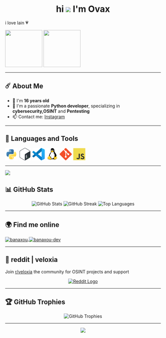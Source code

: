 <h1 align="center">hi   
<img src="https://media.giphy.com/media/hvRJCLFzcasrR4ia7z/giphy.gif" width="28">
 I'm Ovax</h1>
<p>i love lain 💗 <p/>
<img src="https://media.tenor.com/1QlojlC2nVkAAAAi/lain.gif" width="120px" height="120">
<img src="https://media.tenor.com/A-Cc_uGZVQEAAAAi/lain-serial-experiments-lain.gif" width="120px" height="120">


---

<h2>☄️ About Me</h2>

- 🎉 I'm **16 years old**
- 🌷 I'm a passionate **Python developer**, specializing in **cybersecurity,OSINT** and **Pentesting**
- 📫 Contact me: [Instagram](https://instagram.com/banaxou)
---
<h2>🔧 Languages and Tools</h2>

<p align="left">
  <img src="https://raw.githubusercontent.com/devicons/devicon/master/icons/python/python-original.svg" alt="python" width="40" height="40"/>
  <img src="https://raw.githubusercontent.com/devicons/devicon/master/icons/bash/bash-original.svg" alt="bash" width="40" height="40"/>
 <img src="https://raw.githubusercontent.com/devicons/devicon/master/icons/vscode/vscode-original.svg" alt="vscode" width="40" height="40"/>
  <img src="https://raw.githubusercontent.com/devicons/devicon/master/icons/linux/linux-original.svg" alt="linux" width="40" height="40"/>
  <img src="https://raw.githubusercontent.com/devicons/devicon/master/icons/git/git-original.svg" alt="git" width="40" height="40"/>
  <img src="https://raw.githubusercontent.com/devicons/devicon/master/icons/javascript/javascript-original.svg" alt="javascript" width="40" height="40"/>
</p>

---

<img src="https://media0.giphy.com/media/Basrh159dGwKY/giphy.gif?cid=6c09b952oea308xpjz2ohhdmeosbal9wq8k17nru30wnap13&ep=v1_internal_gif_by_id&rid=giphy.gif&ct=g"/>

<h2>📊 GitHub Stats</h2>

<p align="center">
  <img src="https://github-readme-stats.vercel.app/api?username=banaxou&show_icons=true&theme=radical" alt="GitHub Stats"/>
  <img src="https://github-readme-streak-stats.herokuapp.com/?user=banaxou&theme=radical&hide_border=false" alt="GitHub Streak"/>
  <img src="https://github-readme-stats.vercel.app/api/top-langs/?username=banaxou&layout=compact&theme=radical" alt="Top Languages"/>
</p>

---

<h2>🌍 Find me online</h2>

<p align="left">
  <a href="https://instagram.com/banaxou" target="blank">
    <img align="center" src="https://raw.githubusercontent.com/rahuldkjain/github-profile-readme-generator/master/src/images/icons/Social/instagram.svg" alt="banaxou" height="30" width="40"/>
  </a>
  <a href="https://github.com/banaxou" target="blank">
    <img align="center" src="https://raw.githubusercontent.com/rahuldkjain/github-profile-readme-generator/master/src/images/icons/Social/github.svg" alt="banaxou-dev" height="30" width="40"/>
  </a>
</p>

---

<h2>💬 reddit | veloxia</h2>

<p>Join <a href="https://reddit.com/r/veloxia" target="_blank">r/veloxia</a> the community for OSINT projects and support</p>

<p align="center">
  <a href="https://reddit.com/r/veloxia" target="_blank">
    <img src="https://cdn.jsdelivr.net/gh/simple-icons/simple-icons/icons/reddit.svg" alt="Reddit Logo" width="40"/>
  </a>
</p>

---

<h2>🏆 GitHub Trophies</h2>

<p align="center">
  <img src="https://github-profile-trophy.vercel.app/?username=banaxou&theme=radical" alt="GitHub Trophies"/>
</p>

---

<p align="center">
<img src="https://media.tenor.com/wv7Rwz7ePHQAAAAi/lain-iwakura.gif"/>
</p>